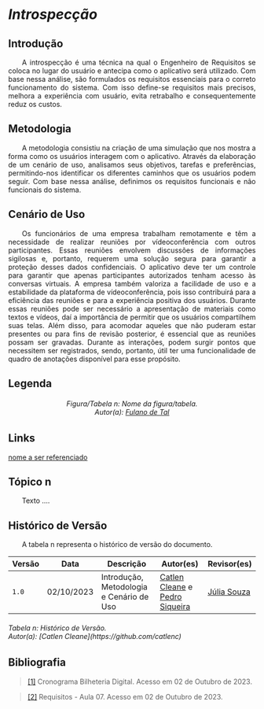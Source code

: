 # ***Introspecção***

## **Introdução**
<p align="justify">
&emsp;&emsp;A introspecção é uma técnica na qual o Engenheiro de Requisitos se coloca no lugar do usuário e antecipa como o aplicativo será utilizado. Com base nessa análise, são formulados os requisitos essenciais para o correto funcionamento do sistema. Com isso define-se requisitos mais precisos, melhora a experiência com usuário, evita retrabalho e consequentemente reduz os custos.
</p>

## **Metodologia**
<p align="justify">
&emsp;&emsp;A metodologia consistiu na criação de uma simulação que nos mostra a forma como os usuários interagem com o aplicativo. Através da elaboração de um cenário de uso, analisamos seus objetivos, tarefas e preferências, permitindo-nos identificar os diferentes caminhos que os usuários podem seguir. Com base nessa análise, definimos os requisitos funcionais e não funcionais do sistema.
</p>

## **Cenário de Uso**
<p align="justify">
&emsp;&emsp;Os funcionários de uma empresa trabalham remotamente e têm a necessidade de realizar reuniões por vídeoconferência com outros participantes. Essas reuniões envolvem discussões de informações sigilosas e, portanto, requerem uma solução segura para garantir a proteção desses dados confidenciais. O aplicativo deve ter um controle para garantir que apenas participantes autorizados tenham acesso às conversas virtuais. A empresa também valoriza a facilidade de uso e a estabilidade da plataforma de vídeoconferência, pois isso contribuirá para a eficiência das reuniões e para a experiência positiva dos usuários. Durante essas reuniões pode ser necessário a apresentação de materiais como textos e vídeos, daí a importância de permitir que os usuários compartilhem suas telas. Além disso, para acomodar aqueles que não puderam estar presentes ou para fins de revisão posterior, é essencial que as reuniões possam ser gravadas. Durante as interações, podem surgir pontos que necessitem ser registrados, sendo, portanto, útil ter uma funcionalidade de quadro de anotações disponível para esse propósito.
</p>

## **Legenda**
<p align="justify">
<h6 align = "center"> Figura/Tabela n: Nome da figura/tabela.
<br> Autor(a): <a href="https://github.com/fulanodetal">Fulano de Tal</a></h6>
</p>

## **Links**
<p align="justify">
<a href="link de referência">nome a ser referenciado</a>
</p>

## **Tópico n**
<p align="justify">
&emsp;&emsp;Texto ....
</p>

## **Histórico de Versão**
<p align="justify">
&emsp;&emsp;A tabela n representa o histórico de versão do documento.
</p>

| Versão | Data | Descrição | Autor(es) | Revisor(es) |
| ------ | ---- | --------- | --------- | ---------- |
| `1.0`  | 02/10/2023 | Introdução, Metodologia e Cenário de Uso | [Catlen Cleane](https://github.com/catlenc) e [Pedro Siqueira](https://github.com/PedroSiq) | [Júlia Souza](https://github.com/JuliaSSouza) |
<h6> Tabela n: Histórico de Versão.
<br> Autor(a): [Catlen Cleane](https://github.com/catlenc) </h6>

## **Bibliografia**
> <a href="https://github.com/Requisitos-de-Software/2023.1-BilheteriaDigital/blob/main/docs/planejamento/cronograma.md">[1]</a> Cronograma Bilheteria Digital. Acesso em 02 de Outubro de 2023.

> <a href="https://aprender3.unb.br/pluginfile.php/2692772/mod_resource/content/2/Requisitos%20-%20Aula%2007.pdf">[2]</a> Requisitos - Aula 07. Acesso em 02 de Outubro de 2023.